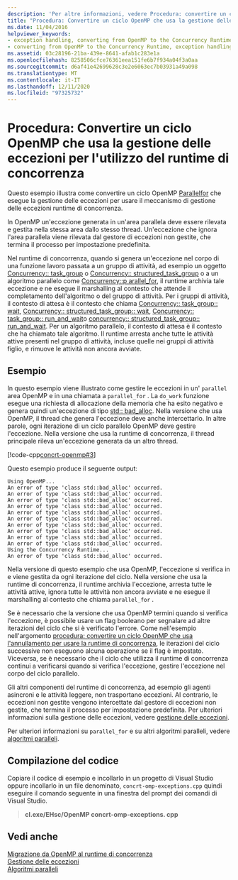 ```yaml
---
description: 'Per altre informazioni, vedere Procedura: convertire un ciclo OpenMP che usa la gestione delle eccezioni per usare la runtime di concorrenza'
title: "Procedura: Convertire un ciclo OpenMP che usa la gestione delle eccezioni per l'utilizzo del runtime di concorrenza"
ms.date: 11/04/2016
helpviewer_keywords:
- exception handling, converting from OpenMP to the Concurrency Runtime
- converting from OpenMP to the Concurrency Runtime, exception handling
ms.assetid: 03c28196-21ba-439e-8641-afab1c283e1a
ms.openlocfilehash: 8258506cfce76361eea151fe6b7f934a04f3a0aa
ms.sourcegitcommit: d6af41e42699628c3e2e6063ec7b03931a49a098
ms.translationtype: MT
ms.contentlocale: it-IT
ms.lasthandoff: 12/11/2020
ms.locfileid: "97325732"
---
```

# <a name="how-to-convert-an-openmp-loop-that-uses-exception-handling-to-use-the-concurrency-runtime"></a>Procedura: Convertire un ciclo OpenMP che usa la gestione delle eccezioni per l'utilizzo del runtime di concorrenza

Questo esempio illustra come convertire un ciclo OpenMP [Parallel](../../parallel/concrt/how-to-use-parallel-invoke-to-write-a-parallel-sort-routine.md#parallel)[for](../openmp/reference/openmp-directives.md#for-openmp) che esegue la gestione delle eccezioni per usare il meccanismo di gestione delle eccezioni runtime di concorrenza.

In OpenMP un'eccezione generata in un'area parallela deve essere rilevata e gestita nella stessa area dallo stesso thread. Un'eccezione che ignora l'area parallela viene rilevata dal gestore di eccezioni non gestite, che termina il processo per impostazione predefinita.

Nel runtime di concorrenza, quando si genera un'eccezione nel corpo di una funzione lavoro passata a un gruppo di attività, ad esempio un oggetto [Concurrency:: task_group](reference/task-group-class.md) o [Concurrency:: structured_task_group](../../parallel/concrt/reference/structured-task-group-class.md) o a un algoritmo parallelo come [Concurrency::p arallel_for](reference/concurrency-namespace-functions.md#parallel_for), il runtime archivia tale eccezione e ne esegue il marshalling al contesto che attende il completamento dell'algoritmo o del gruppo di attività. Per i gruppi di attività, il contesto di attesa è il contesto che chiama [Concurrency:: task_group:: wait](reference/task-group-class.md#wait), [Concurrency:: structured_task_group:: wait](reference/structured-task-group-class.md#wait), [Concurrency:: task_group:: run_and_wait](reference/task-group-class.md#run_and_wait)o [concurrency:: structured_task_group:: run_and_wait](reference/structured-task-group-class.md#run_and_wait). Per un algoritmo parallelo, il contesto di attesa è il contesto che ha chiamato tale algoritmo. Il runtime arresta anche tutte le attività attive presenti nel gruppo di attività, incluse quelle nei gruppi di attività figlio, e rimuove le attività non ancora avviate.

## <a name="example"></a>Esempio

In questo esempio viene illustrato come gestire le eccezioni in un' `parallel` area OpenMP e in una chiamata a `parallel_for` . La `do_work` funzione esegue una richiesta di allocazione della memoria che ha esito negativo e genera quindi un'eccezione di tipo [std:: bad_alloc](../../standard-library/bad-alloc-class.md). Nella versione che usa OpenMP, il thread che genera l'eccezione deve anche intercettarlo. In altre parole, ogni iterazione di un ciclo parallelo OpenMP deve gestire l'eccezione. Nella versione che usa la runtime di concorrenza, il thread principale rileva un'eccezione generata da un altro thread.

[!code-cpp[concrt-openmp#3](../../parallel/concrt/codesnippet/cpp/convert-an-openmp-loop-that-uses-exception-handling_1.cpp)]

Questo esempio produce il seguente output:

```Output
Using OpenMP...
An error of type 'class std::bad_alloc' occurred.
An error of type 'class std::bad_alloc' occurred.
An error of type 'class std::bad_alloc' occurred.
An error of type 'class std::bad_alloc' occurred.
An error of type 'class std::bad_alloc' occurred.
An error of type 'class std::bad_alloc' occurred.
An error of type 'class std::bad_alloc' occurred.
An error of type 'class std::bad_alloc' occurred.
An error of type 'class std::bad_alloc' occurred.
An error of type 'class std::bad_alloc' occurred.
Using the Concurrency Runtime...
An error of type 'class std::bad_alloc' occurred.
```

Nella versione di questo esempio che usa OpenMP, l'eccezione si verifica in e viene gestita da ogni iterazione del ciclo. Nella versione che usa la runtime di concorrenza, il runtime archivia l'eccezione, arresta tutte le attività attive, ignora tutte le attività non ancora avviate e ne esegue il marshalling al contesto che chiama `parallel_for` .

Se è necessario che la versione che usa OpenMP termini quando si verifica l'eccezione, è possibile usare un flag booleano per segnalare ad altre iterazioni del ciclo che si è verificato l'errore. Come nell'esempio nell'argomento [procedura: convertire un ciclo OpenMP che usa l'annullamento per usare la runtime di concorrenza](../../parallel/concrt/convert-an-openmp-loop-that-uses-cancellation.md), le iterazioni del ciclo successive non eseguono alcuna operazione se il flag è impostato. Viceversa, se è necessario che il ciclo che utilizza il runtime di concorrenza continui a verificarsi quando si verifica l'eccezione, gestire l'eccezione nel corpo del ciclo parallelo.

Gli altri componenti del runtime di concorrenza, ad esempio gli agenti asincroni e le attività leggere, non trasportano eccezioni. Al contrario, le eccezioni non gestite vengono intercettate dal gestore di eccezioni non gestite, che termina il processo per impostazione predefinita. Per ulteriori informazioni sulla gestione delle eccezioni, vedere [gestione delle eccezioni](../../parallel/concrt/exception-handling-in-the-concurrency-runtime.md).

Per ulteriori informazioni su `parallel_for` e su altri algoritmi paralleli, vedere [algoritmi paralleli](../../parallel/concrt/parallel-algorithms.md).

## <a name="compiling-the-code"></a>Compilazione del codice

Copiare il codice di esempio e incollarlo in un progetto di Visual Studio oppure incollarlo in un file denominato, `concrt-omp-exceptions.cpp` quindi eseguire il comando seguente in una finestra del prompt dei comandi di Visual Studio.

> **cl.exe/EHsc/OpenMP concrt-omp-exceptions. cpp**

## <a name="see-also"></a>Vedi anche

[Migrazione da OpenMP al runtime di concorrenza](../../parallel/concrt/migrating-from-openmp-to-the-concurrency-runtime.md)<br/>
[Gestione delle eccezioni](../../parallel/concrt/exception-handling-in-the-concurrency-runtime.md)<br/>
[Algoritmi paralleli](../../parallel/concrt/parallel-algorithms.md)
